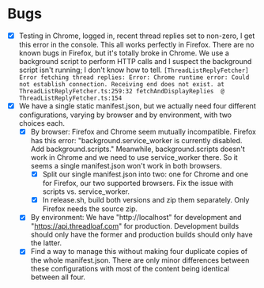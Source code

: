 # Bugs
- [x] Testing in Chrome, logged in, recent thread replies set to non-zero, I get this error in the console.
      This all works perfectly in Firefox. There are no known bugs in Firefox, but it's totally broke in Chrome.
      We use a background script to perform HTTP calls and I suspect the background script isn't running; I don't know how to tell.
        ```
        [ThreadListReplyFetcher] Error fetching thread replies: Error: Chrome runtime error: Could not establish connection. Receiving end does not exist.
            at ThreadListReplyFetcher.ts:259:32
        fetchAndDisplayReplies	@	ThreadListReplyFetcher.ts:154
        ```
- [x] We have a single static manifest.json, but we actually need four different configurations, varying by browser and by environment, with two choices each.
  - [x] By browser: Firefox and Chrome seem mutually incompatible. Firefox has this error: "background.service_worker is currently disabled. Add background.scripts." Meanwhile, background.scripts doesn't work in Chrome and we need to use service_worker there. So it seems a single manifest.json won't work in both browsers.
    - [x] Split our single manifest.json into two: one for Chrome and one for Firefox, our two supported browsers. Fix the issue with scripts vs. service_worker.
    - [x] In release.sh, build both versions and zip them separately. Only Firefox needs the source zip.
  - [x] By environment: We have "http://localhost" for development and "https://api.threadloaf.com" for production. Development builds should only have the former and production builds should only have the latter.
  - [x] Find a way to manage this without making four duplicate copies of the whole manifest.json. There are only minor differences between these configurations with most of the content being identical between all four.
